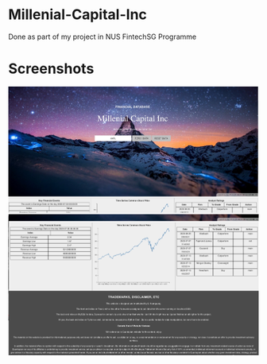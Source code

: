 # Millenial-Capital-Inc
Done as part of my project in NUS FintechSG Programme

# Screenshots
![Screenshot 1](https://github.com/Flowithewind/Millenial-Capital-Inc/blob/master/IMG_1789.JPG)
![Screenshot 2](https://github.com/Flowithewind/Millenial-Capital-Inc/blob/master/IMG_1790.JPG)
